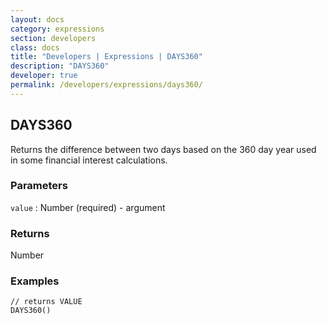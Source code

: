 ```yaml
---
layout: docs
category: expressions
section: developers
class: docs
title: "Developers | Expressions | DAYS360"
description: "DAYS360"
developer: true
permalink: /developers/expressions/days360/
---
```


## DAYS360

Returns the difference between two days based on the 360 day year used in some financial interest calculations.

### Parameters
`value` : Number (required) - argument

### Returns
Number

### Examples
```
// returns VALUE
DAYS360()
```